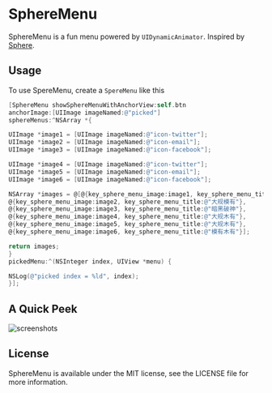 # SphereMenu

SphereMenu is a fun menu powered by `UIDynamicAnimator`. Inspired by [Sphere](https://itunes.apple.com/hk/app/sphere-360o-photography/id335671384?mt=8).

## Usage
To use SpereMenu, create a `SpereMenu` like this

```objective-c
[SphereMenu showSphereMenuWithAnchorView:self.btn
anchorImage:[UIImage imageNamed:@"picked"]
sphereMenus:^NSArray *{

UIImage *image1 = [UIImage imageNamed:@"icon-twitter"];
UIImage *image2 = [UIImage imageNamed:@"icon-email"];
UIImage *image3 = [UIImage imageNamed:@"icon-facebook"];

UIImage *image4 = [UIImage imageNamed:@"icon-twitter"];
UIImage *image5 = [UIImage imageNamed:@"icon-email"];
UIImage *image6 = [UIImage imageNamed:@"icon-facebook"];

NSArray *images = @[@{key_sphere_menu_image:image1, key_sphere_menu_title:@"我想买"},
@{key_sphere_menu_image:image2, key_sphere_menu_title:@"大规模有"},
@{key_sphere_menu_image:image3, key_sphere_menu_title:@"暗黑破神"},
@{key_sphere_menu_image:image4, key_sphere_menu_title:@"大规木有"},
@{key_sphere_menu_image:image5, key_sphere_menu_title:@"大规木有"},
@{key_sphere_menu_image:image6, key_sphere_menu_title:@"模有木有"}];

return images;
}
pickedMenu:^(NSInteger index, UIView *menu) {

NSLog(@"picked index = %ld", index);
}];
```

## A Quick Peek
![screenshots](https://cloud.githubusercontent.com/assets/4316898/4098401/7cc3710e-301b-11e4-83ba-529349111c4d.gif)

## License

SphereMenu is available under the MIT license, see the LICENSE file for more information.     
